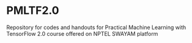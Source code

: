 # PMLTF2.0
Repository for codes and handouts for Practical Machine Learning with TensorFlow 2.0 course offered on NPTEL SWAYAM platform
